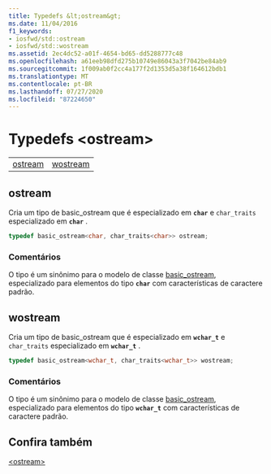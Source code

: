```yaml
---
title: Typedefs &lt;ostream&gt;
ms.date: 11/04/2016
f1_keywords:
- iosfwd/std::ostream
- iosfwd/std::wostream
ms.assetid: 2ec4dc52-a01f-4654-bd65-dd5288777c48
ms.openlocfilehash: a61eeb98dfd275b10749e86043a3f7042be84ab9
ms.sourcegitcommit: 1f009ab0f2cc4a177f2d1353d5a38f164612bdb1
ms.translationtype: MT
ms.contentlocale: pt-BR
ms.lasthandoff: 07/27/2020
ms.locfileid: "87224650"
---
```

# <a name="ltostreamgt-typedefs"></a>Typedefs &lt;ostream&gt;

|||
|-|-|
|[ostream](#ostream)|[wostream](#wostream)|

## <a name="ostream"></a><a name="ostream"></a>ostream

Cria um tipo de basic_ostream que é especializado em **`char`** e `char_traits` especializado em **`char`** .

```cpp
typedef basic_ostream<char, char_traits<char>> ostream;
```

### <a name="remarks"></a>Comentários

O tipo é um sinônimo para o modelo de classe [basic_ostream](../standard-library/basic-ostream-class.md), especializado para elementos do tipo **`char`** com características de caractere padrão.

## <a name="wostream"></a><a name="wostream"></a>wostream

Cria um tipo de basic_ostream que é especializado em **`wchar_t`** e `char_traits` especializado em **`wchar_t`** .

```cpp
typedef basic_ostream<wchar_t, char_traits<wchar_t>> wostream;
```

### <a name="remarks"></a>Comentários

O tipo é um sinônimo para o modelo de classe [basic_ostream](../standard-library/basic-ostream-class.md), especializado para elementos do tipo **`wchar_t`** com características de caractere padrão.

## <a name="see-also"></a>Confira também

[\<ostream>](../standard-library/ostream.md)
